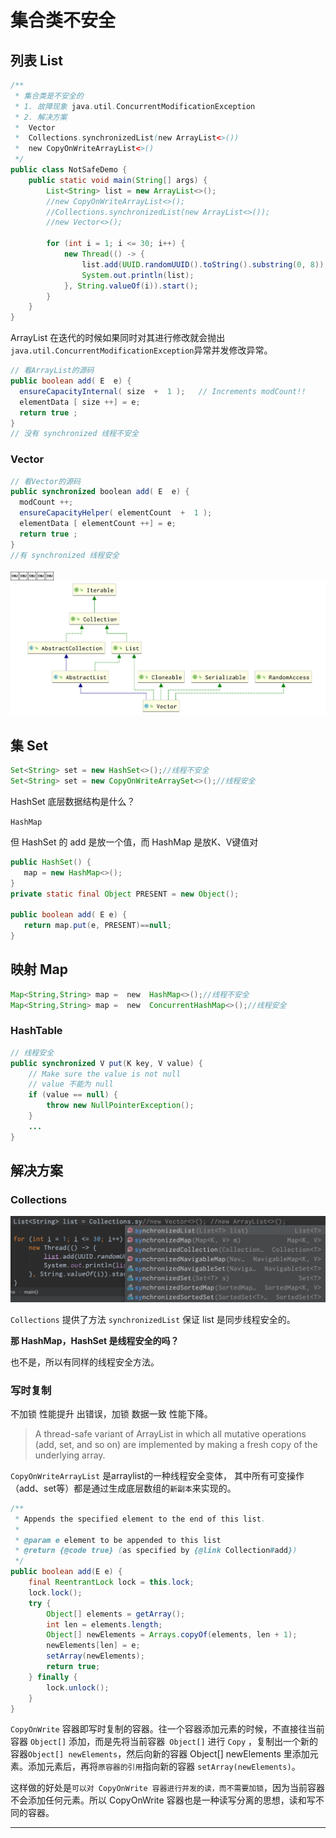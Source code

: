 # 集合类不安全

## 列表 List

```java
/**
 * 集合类是不安全的
 * 1. 故障现象 java.util.ConcurrentModificationException
 * 2. 解决方案
 *  Vector
 *  Collections.synchronizedList(new ArrayList<>())
 *  new CopyOnWriteArrayList<>()
 */
public class NotSafeDemo {
    public static void main(String[] args) {
        List<String> list = new ArrayList<>();
        //new CopyOnWriteArrayList<>();
        //Collections.synchronizedList(new ArrayList<>());
        //new Vector<>();

        for (int i = 1; i <= 30; i++) {
            new Thread(() -> {
                list.add(UUID.randomUUID().toString().substring(0, 8));
                System.out.println(list);
            }, String.valueOf(i)).start();
        }
    }
}
```

ArrayList 在迭代的时候如果同时对其进行修改就会抛出``java.util.ConcurrentModificationException``异常并发修改异常。

```java
// 看ArrayList的源码 
public boolean add( E  e) {
  ensureCapacityInternal( size  +  1 );   // Increments modCount!!
  elementData [ size ++] = e;
  return true ;
} 
// 没有 synchronized 线程不安全 
```

### Vector

```java
// 看Vector的源码 
public synchronized boolean add( E  e) {
  modCount ++;
  ensureCapacityHelper( elementCount  +  1 );
  elementData [ elementCount ++] = e;
  return true ;
} 
//有 synchronized 线程安全 
```

￼￼￼￼￼![image-20200905203602720](Java集合.assets/image-20200905203602720.png)

## 集 Set

```java
Set<String> set = new HashSet<>();//线程不安全 
Set<String> set = new CopyOnWriteArraySet<>();//线程安全
```

HashSet 底层数据结构是什么？ 

`HashMap`

但 HashSet 的 add 是放一个值，而 HashMap 是放K、V键值对 

```java
public HashSet() {
   map = new HashMap<>();
} 
private static final Object PRESENT = new Object(); 

public boolean add( E e) {
   return map.put(e, PRESENT)==null;
} 
```

## 映射 Map

```java
Map<String,String> map =  new  HashMap<>();//线程不安全 
Map<String,String> map =  new  ConcurrentHashMap<>();//线程安全
```

### HashTable

```java
// 线程安全
public synchronized V put(K key, V value) {
    // Make sure the value is not null
    // value 不能为 null
    if (value == null) {
        throw new NullPointerException();
    }
	...
}
```

## 解决方案

### Collections

![image-20200905162802261](Java集合.assets/image-20200905162802261.png)

`Collections` 提供了方法 `synchronizedList` 保证 list 是同步线程安全的。

**那 HashMap，HashSet 是线程安全的吗？**

也不是，所以有同样的线程安全方法。

### 写时复制

不加锁 性能提升 出错误，加锁 数据一致 性能下降。

> A thread-safe variant of ArrayList in which all mutative operations (add, set, and so on) are implemented by making a fresh copy of the underlying array. 

`CopyOnWriteArrayList` 是arraylist的一种线程安全变体， 其中所有可变操作（add、set等）都是通过生成底层数组的`新副本`来实现的。 

```java
/**
 * Appends the specified element to the end of this list.
 *
 * @param e element to be appended to this list
 * @return {@code true} (as specified by {@link Collection#add})
 */
public boolean add(E e) {
    final ReentrantLock lock = this.lock;
    lock.lock();
    try {
        Object[] elements = getArray();
        int len = elements.length;
        Object[] newElements = Arrays.copyOf(elements, len + 1);
        newElements[len] = e;
        setArray(newElements);
        return true;
    } finally {
        lock.unlock();
    }
}
```

`CopyOnWrite` 容器即写时复制的容器。往一个容器添加元素的时候，不直接往当前容器 `Object[]` 添加，而是先将当前容器` Object[]` 进行 `Copy` ，复制出一个新的容器`Object[] newElements`，然后向新的容器 Object[] newElements 里添加元素。添加元素后，再将`原容器的引用`指向新的容器 `setArray(newElements)`。

这样做的好处是`可以对 CopyOnWrite 容器进行并发的读，而不需要加锁`，因为当前容器不会添加任何元素。所以 CopyOnWrite 容器也是一种读写分离的思想，读和写不同的容器。 

------


